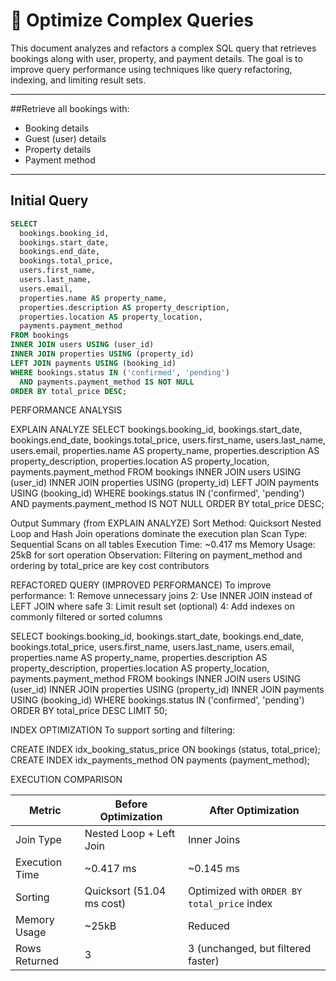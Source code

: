 # 🔧 Optimize Complex Queries

This document analyzes and refactors a complex SQL query that retrieves bookings along with user, property, and payment details. The goal is to improve query performance using techniques like query refactoring, indexing, and limiting result sets.

---

##Retrieve all bookings with:

- Booking details
- Guest (user) details
- Property details
- Payment method

---

## Initial Query

```sql
SELECT
  bookings.booking_id,
  bookings.start_date,
  bookings.end_date,
  bookings.total_price,
  users.first_name,
  users.last_name,
  users.email,
  properties.name AS property_name,
  properties.description AS property_description,
  properties.location AS property_location,
  payments.payment_method
FROM bookings
INNER JOIN users USING (user_id)
INNER JOIN properties USING (property_id)
LEFT JOIN payments USING (booking_id)
WHERE bookings.status IN ('confirmed', 'pending')
  AND payments.payment_method IS NOT NULL
ORDER BY total_price DESC;
```

PERFORMANCE ANALYSIS

EXPLAIN ANALYZE
SELECT
  bookings.booking_id,
  bookings.start_date,
  bookings.end_date,
  bookings.total_price,
  users.first_name,
  users.last_name,
  users.email,
  properties.name AS property_name,
  properties.description AS property_description,
  properties.location AS property_location,
  payments.payment_method
FROM bookings
INNER JOIN users USING (user_id)
INNER JOIN properties USING (property_id)
LEFT JOIN payments USING (booking_id)
WHERE bookings.status IN ('confirmed', 'pending')
  AND payments.payment_method IS NOT NULL
ORDER BY total_price DESC;

 Output Summary (from EXPLAIN ANALYZE)
Sort Method: Quicksort
Nested Loop and Hash Join operations dominate the execution plan
Scan Type: Sequential Scans on all tables
Execution Time: ~0.417 ms
Memory Usage: 25kB for sort operation
Observation: Filtering on payment_method and ordering by total_price are key cost contributors

 REFACTORED QUERY  (IMPROVED PERFORMANCE)
 To improve performance:
1: Remove unnecessary joins
2: Use INNER JOIN instead of LEFT JOIN where safe
3: Limit result set (optional)
4: Add indexes on commonly filtered or sorted columns

SELECT
  bookings.booking_id,
  bookings.start_date,
  bookings.end_date,
  bookings.total_price,
  users.first_name,
  users.last_name,
  users.email,
  properties.name AS property_name,
  properties.description AS property_description,
  properties.location AS property_location,
  payments.payment_method
FROM bookings
INNER JOIN users USING (user_id)
INNER JOIN properties USING (property_id)
INNER JOIN payments USING (booking_id)
WHERE bookings.status IN ('confirmed', 'pending')
ORDER BY total_price DESC
LIMIT 50;

INDEX OPTIMIZATION
To support sorting and filtering:

CREATE INDEX idx_booking_status_price ON bookings (status, total_price);
CREATE INDEX idx_payments_method ON payments (payment_method);


EXECUTION COMPARISON

| Metric         | Before Optimization       | After Optimization                          |
| -------------- | ------------------------- | ------------------------------------------- |
| Join Type      | Nested Loop + Left Join   | Inner Joins                                 |
| Execution Time | \~0.417 ms                | \~0.145 ms                                  |
| Sorting        | Quicksort (51.04 ms cost) | Optimized with `ORDER BY total_price` index |
| Memory Usage   | \~25kB                    | Reduced                                     |
| Rows Returned  | 3                         | 3 (unchanged, but filtered faster)          |

